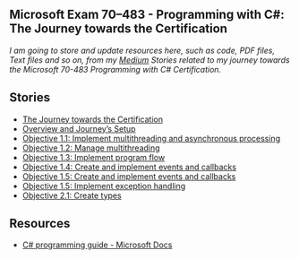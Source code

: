 **Microsoft Exam 70–483 - Programming with C#: The Journey towards the Certification**
------------------------------------------------------------------------
*I am going to store and update resources here, such as code, PDF files, Text files and so on, from my [Medium](https://medium.com/@luisdeolme) Stories related to my journey towards the Microsoft 70-483 Programming with C# Certification.*

**Stories**
-----------

 - [The Journey towards the Certification](https://medium.com/@luisdeolme/microsoft-exam-70-483-programming-with-c-the-journey-towards-the-certification-ab692498d70e)
 - [Overview and Journey’s Setup](https://medium.com/@luisdeolme/microsoft-exam-70-483-programming-with-c-overview-and-journeys-setup-3bf0df9be2c5)
 - [Objective 1.1: Implement multithreading and asynchronous processing](https://medium.com/@luisdeolme/objective-1-1-implement-multithreading-and-asynchronous-processing-de6cadb788e9)
 - [Objective 1.2: Manage multithreading](https://medium.com/@luisdeolme/microsoft-exam-70-483-programming-in-c-objective-1-2-manage-multithreading-71552e9c5293)
- [Objective 1.3: Implement program flow](https://medium.com/@luisdeolme/microsoft-exam-70-483-programming-in-c-objective-1-3-implement-program-flow-11b96142c278)
- [Objective 1.4: Create and implement events and callbacks](https://medium.com/@luisdeolme/microsoft-exam-70-483-programming-in-c-objective-1-4-create-and-implement-events-and-callbacks-44d16aaf013d)
- [Objective 1.5: Create and implement events and callbacks](https://medium.com/@luisdeolme/microsoft-exam-70-483-programming-in-c-objective-1-5-implement-exception-handling-af6350a3e7c8)
- [Objective 1.5: Implement exception handling](https://medium.com/@luisdeolme/microsoft-exam-70-483-programming-in-c-objective-1-5-implement-exception-handling-af6350a3e7c8)
- [Objective 2.1: Create types](https://medium.com/@luisdeolme/microsoft-exam-70-483-programming-in-c-objective-2-1-create-types-dc74db8fd056)

**Resources**
-----------

- [C# programming guide - Microsoft Docs](https://docs.microsoft.com/en-us/dotnet/csharp/programming-guide/)
